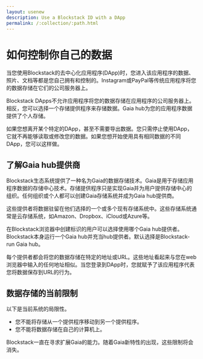 ```yaml
---
layout: usenew
description: Use a Blockstack ID with a DApp
permalink: /:collection/:path.html
---
```

# 如何控制你自己的数据

当您使用Blockstack的去中心化应用程序(DApp)时，您进入该应用程序的数据、照片、文档等都是您自己拥有和控制的。Instagram或PayPal等传统应用程序将您的数据存储在它们的公司服务器上。

Blockstack DApps不允许应用程序将您的数据存储在应用程序的公司服务器上。相反，您可以选择一个存储提供程序来存储数据。Gaia hub为您的应用程序数据提供了个人存储。

如果您想离开某个特定的DApp，甚至不需要导出数据。您只需停止使用DApp，它就不再能够读取或修改您的数据。如果您想开始使用具有相同数据的不同DApp，您可以这样做。

## 了解Gaia hub提供商

Blockstack生态系统提供了一种名为Gaia的数据存储技术。Gaia是用于存储应用程序数据的存储中心技术。存储提供程序只是实现Gaia并为用户提供存储中心的组织。任何组织或个人都可以创建Gaia存储系统并成为Gaia hub提供商。

这些提供者将数据驻留在他们选择的一个或多个现有存储系统中。这些存储系统通常是云存储系统，如Amazon、Dropbox、iCloud或Azure等。

在Blockstack浏览器中创建标识的用户可以选择使用哪个Gaia hub提供者。Blockstack本身运行一个Gaia hub并充当hub提供者。默认选择是Blockstack-run Gaia hub。

每个提供者都会将您的数据存储在特定的地址或URL。这些地址看起来与您在web浏览器中输入的任何地址相似。当您登录到DApp时，您就赋予了该应用程序代表您将数据保存到URL的行为。

## 数据存储的当前限制

以下是当前系统的局限性。

* 您不能将存储从一个提供程序移动到另一个提供程序。
* 您不能将数据存储在自己的计算机上。

Blockstack一直在寻求扩展Gaia的能力。随着Gaia新特性的出现，这些限制将会消失。